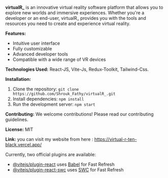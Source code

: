 

**virtualR_** is an innovative virtual reality software platform that allows you to explore new worlds and immersive experiences. Whether you're a developer or an end-user, virtualR_ provides you with the tools and resources you need to create and experience virtual reality.

**Features:**
* Intuitive user interface
* Fully customizable
* Advanced developer tools
* Compatible with a wide range of VR devices

**Technologies Used:** React-JS, Vite-Js, Redux-Toolkit, Tailwind-Css.

**Installation:**
1. Clone the repository: `git clone https://github.com/Shrouk_Fathy/virtualR_.git`
2. Install dependencies: `npm install`
3. Run the development server: `npm start`

**Contributing:**
We welcome contributions! Please read our contributing guidelines.

**License:** MIT

**Link:** you can visit my website from here : https://virtual-r-ten-black.vercel.app/


Currently, two official plugins are available:

- [@vitejs/plugin-react](https://github.com/vitejs/vite-plugin-react/blob/main/packages/plugin-react/README.md) uses [Babel](https://babeljs.io/) for Fast Refresh
- [@vitejs/plugin-react-swc](https://github.com/vitejs/vite-plugin-react-swc) uses [SWC](https://swc.rs/) for Fast Refresh
